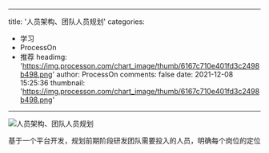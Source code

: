 
---
title: '人员架构、团队人员规划'
categories: 
 - 学习
 - ProcessOn
 - 推荐
headimg: 'https://img.processon.com/chart_image/thumb/6167c710e401fd3c2498b498.png'
author: ProcessOn
comments: false
date: 2021-12-08 15:25:36
thumbnail: 'https://img.processon.com/chart_image/thumb/6167c710e401fd3c2498b498.png'
---

<div>   
<img class="thumb" alt="人员架构、团队人员规划" src="https://img.processon.com/chart_image/thumb/6167c710e401fd3c2498b498.png" referrerpolicy="no-referrer">
<p>基于一个平台开发，规划前期阶段研发团队需要投入的人员，明确每个岗位的定位</p>  
</div>
            